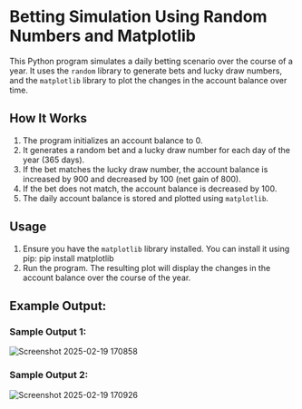 # Betting Simulation Using Random Numbers and Matplotlib

This Python program simulates a daily betting scenario over the course of a year. It uses the `random` library to generate bets and lucky draw numbers, and the `matplotlib` library to plot the changes in the account balance over time.

## How It Works

1. The program initializes an account balance to 0.
2. It generates a random bet and a lucky draw number for each day of the year (365 days).
3. If the bet matches the lucky draw number, the account balance is increased by 900 and decreased by 100 (net gain of 800).
4. If the bet does not match, the account balance is decreased by 100.
5. The daily account balance is stored and plotted using `matplotlib`.

## Usage

1. Ensure you have the `matplotlib` library installed. You can install it using pip:
   pip install matplotlib
2. Run the program. The resulting plot will display the changes in the account balance over the course of the year.

## Example Output:

### Sample Output 1:
![Screenshot 2025-02-19 170858](https://github.com/user-attachments/assets/04f9b0cb-9211-494b-b7c6-7e9a732beb17)

### Sample Output 2:
![Screenshot 2025-02-19 170926](https://github.com/user-attachments/assets/41e20b18-db72-49c4-b017-4c81f0bee27c)


